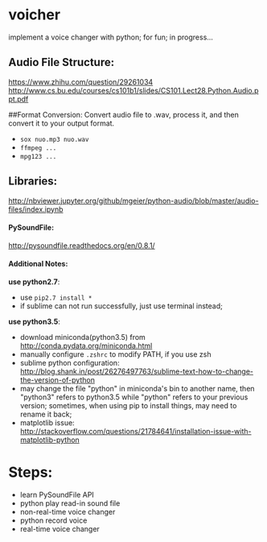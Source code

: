 # voicher
implement a voice changer with python;
for fun;
in progress...


## Audio File Structure:
https://www.zhihu.com/question/29261034   
http://www.cs.bu.edu/courses/cs101b1/slides/CS101.Lect28.Python.Audio.ppt.pdf  


##Format Conversion:
Convert audio file to .wav, process it, and then convert it to your output format.  
* `sox nuo.mp3 nuo.wav` 
* `ffmpeg ...`
* `mpg123 ...`


## Libraries:
http://nbviewer.jupyter.org/github/mgeier/python-audio/blob/master/audio-files/index.ipynb  

#### PySoundFile:  
http://pysoundfile.readthedocs.org/en/0.8.1/  

#### Additional Notes:

**use python2.7**:
* use `pip2.7 install *`  
* if sublime can not run successfully, just use terminal instead;

**use python3.5**: 
* download miniconda(python3.5) from http://conda.pydata.org/miniconda.html  
* manually configure `.zshrc` to modify PATH, if you use zsh  
* sublime python configuration: http://blog.shank.in/post/26276497763/sublime-text-how-to-change-the-version-of-python
* may change the file "python" in miniconda's bin to another name, then "python3" refers to python3.5 while "python" refers to your previous version; sometimes, when using pip to install things, may need to rename it back;
* matplotlib issue: http://stackoverflow.com/questions/21784641/installation-issue-with-matplotlib-python  
  
  


# Steps:  
* learn PySoundFile API  
* python play read-in sound file  
* non-real-time voice changer  
* python record voice  
* real-time voice changer  



